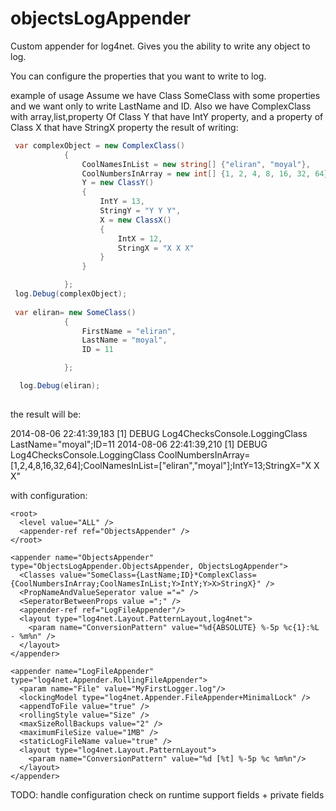 objectsLogAppender
==================

Custom appender for log4net. Gives you the ability to write any object to log.

You can configure the properties that you want to write to log.

example of usage
Assume we have Class SomeClass with some properties and we want only to write LastName and ID.
Also we have ComplexClass with array,list,property Of Class Y that have IntY property, and a property of Class X that have StringX property
the result of writing:
```c#
 var complexObject = new ComplexClass()
            {
                CoolNamesInList = new string[] {"eliran", "moyal"},
                CoolNumbersInArray = new int[] {1, 2, 4, 8, 16, 32, 64},
                Y = new ClassY()
                {
                    IntY = 13,
                    StringY = "Y Y Y",
                    X = new ClassX()
                    {
                        IntX = 12,
                        StringX = "X X X"
                    }
                }

            };
 log.Debug(complexObject);
 
 var eliran= new SomeClass()
            {
                FirstName = "eliran",
                LastName = "moyal",
                ID = 11

            };

  log.Debug(eliran);
  
  ```
  
  the result will be:
 
2014-08-06 22:41:39,183 [1] DEBUG Log4ChecksConsole.LoggingClass LastName="moyal";ID=11
2014-08-06 22:41:39,210 [1] DEBUG Log4ChecksConsole.LoggingClass CoolNumbersInArray=[1,2,4,8,16,32,64];CoolNamesInList=["eliran","moyal"];IntY=13;StringX="X X X"

            
with configuration:
  <log4net>
    
    <root>
      <level value="ALL" />
      <appender-ref ref="ObjectsAppender" />
    </root>

    <appender name="ObjectsAppender" type="ObjectsLogAppender.ObjectsAppender, ObjectsLogAppender">
      <Classes value="SomeClass={LastName;ID}*ComplexClass={CoolNumbersInArray;CoolNamesInList;Y>IntY;Y>X>StringX}" />
      <PropNameAndValueSeperator value ="=" />
      <SeperatorBetweenProps value =";" />
      <appender-ref ref="LogFileAppender"/>
      <layout type="log4net.Layout.PatternLayout,log4net">
        <param name="ConversionPattern" value="%d{ABSOLUTE} %-5p %c{1}:%L - %m%n" />
      </layout>
    </appender>

    <appender name="LogFileAppender" type="log4net.Appender.RollingFileAppender">
      <param name="File" value="MyFirstLogger.log"/>
      <lockingModel type="log4net.Appender.FileAppender+MinimalLock" />
      <appendToFile value="true" />
      <rollingStyle value="Size" />
      <maxSizeRollBackups value="2" />
      <maximumFileSize value="1MB" />
      <staticLogFileName value="true" />
      <layout type="log4net.Layout.PatternLayout">
        <param name="ConversionPattern" value="%d [%t] %-5p %c %m%n"/>
      </layout>
    </appender>

  </log4net>

  
  TODO:
  handle configuration check on runtime
  support fields + private fields
  